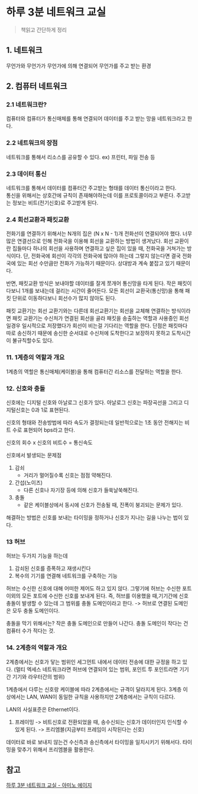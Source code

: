 # 하루 3분 네트워크 교실
> 책읽고 간단하게 정리

## 1. 네트워크

무언가와 무언가가 무언가에 의해 연결되어 무언가를 주고 받는 환경

## 2. 컴퓨터 네트워크

### 2.1 네트워크란? 
컴퓨터와 컴퓨터가 통신매체를 통해 연결되어 데이터를 주고 받는 망을 네트워크라고 한다.

### 2.2 네트워크의 장점
네트워크를 통해서 리소스를 공유할 수 있다. ex) 프린터, 파일 전송 등

### 2.3 데이터 통신
네트워크를 통해서 데이터를 컴퓨터간 주고받는 형태를 데이터 통신이라고 한다. <br/>
통신을 위해서는 상호간에 규칙이 존재해야하는데 이를 프로토콜이라고 부른다.
주고받는 정보는 비트(전기신호)로 주고받게 된다.

### 2.4 회선교환과 패킷교환

전화기를 연결하기 위해서는 N개의 집은 (N x N - 1)개 전화선이 연결되어야 했다.
너무 많은 연결선으로 인해 전화국을 이용해 회선을 교환하는 방법이 생겨났다. 회선 교환이란 집들마다 하나의 회선을 사용하며 연결하고 싶은 집이 있을 때, 전화국을 거쳐가는 방식이다.
단, 전화국에 회선이 각각의 전화국에 많아야 하는데 그렇지 않는다면 결국 전화국에 있는 회선 수만큼만 전화가 가능하기 때문이다. 상대방과 계속 붙잡고 있기 때문이다.

반면, 패킷교환 방식은 보내야할 데이터를 잘게 쪼개어 통신망을 타게 된다. 작은 패킷이다보니 1개를 보내는데 걸리는 시간이 줄어든다.
모든 회선이 교환국(통신망)을 통해 패킷 단위로 이동하다보니 회선수가 많지 않아도 된다. 

패킷 교환기는 회선 교환기와는 다른데 회선교환기는 회선을 교체해 연결하는 방식이라면 패킷 교환기는 수신처가 연결된 회선을 골라 패킷을 송출하는 역할과 사용중인 회선일경우 일시적으로 저장했다가 회선이 비는걸 기다리는 역할을 한다.
단점은 패킷마다 따로 송신하기 때문에 송신한 순서대로 수신처에 도착한다고 보장하지 못하고 도착시간이 불규칙할수도 있다.

### 11. 1계층의 역할과 개요

1계층의 역할은 통신매체(케이블)을 통해 컴퓨터간 리소스를 전달하는 역할을 한다.

### 12. 신호와 충돌

신호에는 디지털 신호와 아날로그 신호가 있다. 아날로그 신호는 파장곡선을 그리고 디지털신호는 0과 1로 표현된다.

신호의 형태와 전송방법에 따라 속도가 결정되는데 일반적으로는 1초 동안 전해지는 비트 수로 표현되어 bps라고 한다.

신호의 회수 x 신호의 비트수 = 통신속도

신호에서 발생되는 문제점

1. 감쇠
    - 거리가 멀어질수록 신호는 점점 약해진다.
2. 간섭(노이즈)
    - 다른 신호나 자기장 등에 의해 신호가 들쑥날쑥해진다.
3. 충돌
    - 같은 케이블상에서 동시에 신호가 전송될 때, 진폭이 붕괴되는 문제가 있다.

해결하는 방법은 신호를 보내는 타이밍을 정하거나 신호가 지나는 길을 나누는 법이 있다.


### 13 허브

허브는 두가지 기능을 하는데

1. 감쇠된 신호를 증폭하고 재생시킨다
2. 복수의 기기를 연결해 네트워크를 구축하는 기능

허브는 수신한 신호에 대해 어떠한 제어도 하고 있지 않다. 그렇기에 허브는 수신한 포트 이외의 모든 포트에 수신한 신호를 보내게 된다.
즉, 허브를 이용했을 때,기기간에 신호 충돌이 발생할 수 있는데 그 범위를 충돌 도메인이라고 한다. -> 허브로 연결된 도메인은 모두 충돌 도메인이다.

충돌을 막기 위해서는? 작은 충돌 도메인으로 만들어 나간다. 충돌 도메인이 작다는 건 컴퓨터 수가 적다는 것.

### 14. 2계층의 역할과 개요

2계층에서는 신호가 닿는 범위인 세그먼트 내에서 데이터 전송에 대한 규정을 하고 있다.
(멀티 엑세스 네트워크라면 허브에 연결되어 있는 범위, 포인트 투 포인트라면 기기간 기기와 라우터간의 범위)

1계층에서 다루는 신호랑 케이블에 따라 2계층에서는 규격이 달라지게 된다. 3계층 이상에서는 LAN, WAN이 동일한 규칙을 사용하지만 2계층에서는 규칙이 다르다.

LAN의 사실표준은 Ethernet이다.

1. 프레이밍 -> 비트신호로 전환되었을 때, 송수신되는 신호가 데이터인지 인식할 수 있게 된다. -> 프리엠블(지금부터 프레임이 시작된다는 신호)

데이터로 바로 보내지 않는건 수신측과 송신측에서 타이밍을 일치시키기 위해서다. 타이밍을 맞추기 위해서 프리엠블을 활용한다.






## 참고

[하루 3분 네트워크 교실 - 아미노 에이지](https://www.yes24.com/Product/Goods/30670329)